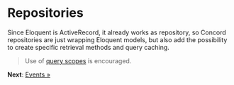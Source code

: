 # Repositories

Since Eloquent is ActiveRecord, it already works as repository, so Concord repositories are just wrapping Eloquent models, but also add the possibility to create specific retrieval methods and query caching.

> Use of [query scopes](https://laravel.com/docs/5.4/eloquent#query-scopes) is encouraged.



**Next**: [Events &raquo;](events.md)